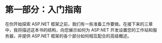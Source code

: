 # 第一部分：入门指南

<!-- ch 1~3 -->

在你开始探索 ASP.NET 框架之前，我们有一些准备工作要做。在接下来的三章中，我将描述这本书的结构，向您展示如何为 ASP.NET 开发设置您的工作站和服务器，并提供 ASP.NET 框架的各个部分如何相互配合的高级概述。

